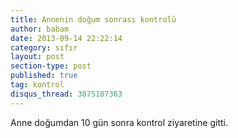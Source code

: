 ```yaml
---
title: Annenin doğum sonrası kontrolü
author: babam
date: 2013-09-14 22:22:14
category: sıfır
layout: post
section-type: post 
published: true
tag: kontrol
disqus_thread: 3875107363
---
```

Anne doğumdan 10 gün sonra kontrol ziyaretine gitti.
